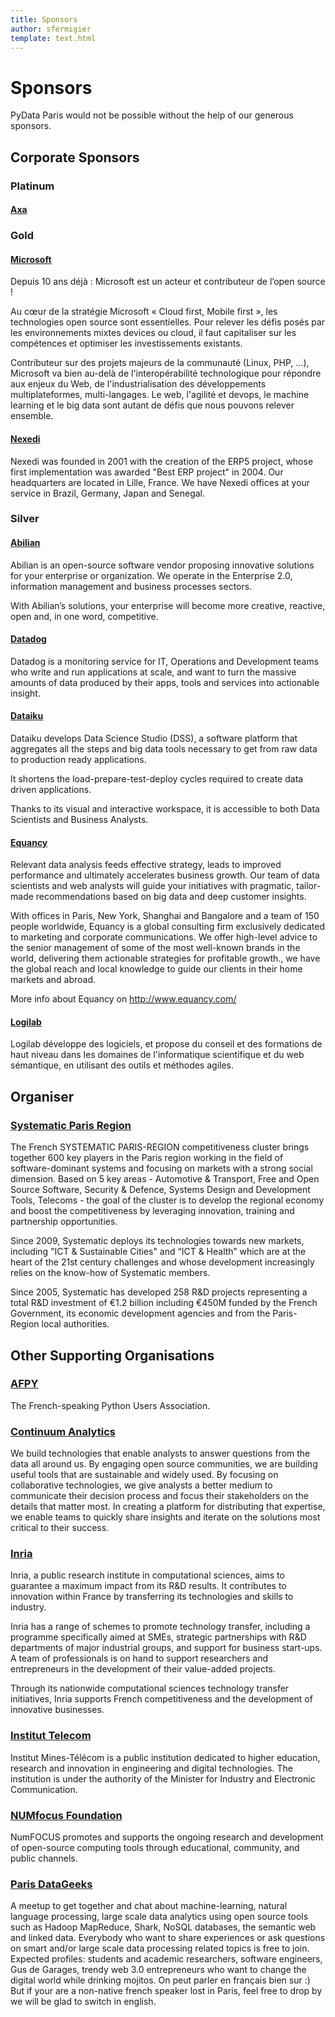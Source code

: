 ```yaml
---
title: Sponsors
author: sfermigier
template: text.html
---
```


# Sponsors

PyData Paris would not be possible without the help of our generous sponsors.


## Corporate Sponsors

### Platinum

#### [Axa](http://www.axa.com/)


### Gold

#### [Microsoft](http://www.microsoft.com/click/services/Redirect2.ashx?CR_CC=200599329)

Depuis 10 ans déjà :  Microsoft est un acteur et contributeur de l’open source !
 
Au cœur de la stratégie Microsoft « Cloud first, Mobile first », les technologies open source sont essentielles. Pour relever les défis posés par les environnements mixtes devices ou cloud, il faut capitaliser sur les compétences et optimiser les investissements existants.
 
Contributeur sur des projets majeurs de la communauté (Linux, PHP, ...), Microsoft va bien au-delà de l'interopérabilité technologique pour répondre aux enjeux du Web, de l'industrialisation des développements multiplateformes, multi-langages. Le web, l'agilité et devops, le machine learning et le big data sont autant de défis que nous pouvons relever ensemble.


#### [Nexedi](http://www.nexedi.com/)

Nexedi was founded in 2001 with the creation of the ERP5 project, whose first implementation was awarded "Best ERP project" in 2004. Our headquarters are located in Lille, France. We have Nexedi offices at your service in Brazil, Germany, Japan and Senegal.


### Silver

#### [Abilian](http://www.abilian.com/)

Abilian is an open-source software vendor proposing innovative solutions for your enterprise or organization. We operate in the Enterprise 2.0, information management and business processes sectors.

With Abilian’s solutions, your enterprise will become more creative, reactive, open and, in one word, competitive.


#### [Datadog](http://www.datadoghq.com/)

Datadog is a monitoring service for IT, Operations and Development teams who write and run applications at scale, and want to turn the massive amounts of data produced by their apps, tools and services into actionable insight.


#### [Dataiku](http://www.dataiku.com/)

Dataiku develops Data Science Studio (DSS), a software platform that aggregates all the steps and big data tools necessary to get from raw data to production ready applications.

It shortens the load-prepare-test-deploy cycles required to create data driven applications.

Thanks to its visual and interactive workspace, it is accessible to both Data Scientists and Business Analysts.


#### [Equancy](http://www.equancy.com)

Relevant data analysis feeds effective strategy, leads to improved performance and ultimately accelerates business growth. Our team of data scientists and web analysts will guide your initiatives with pragmatic, tailor-made recommendations based on big data and deep customer insights.

With offices in Paris, New York, Shanghai and Bangalore and a team of 150 people worldwide, Equancy is a global consulting firm exclusively dedicated to marketing and corporate communications. We offer high-level advice to the senior management of some of the most well-known brands in the world, delivering them actionable strategies for profitable growth., we have the global reach and local knowledge to guide our clients in their home markets and abroad.
 
More info about Equancy on <http://www.equancy.com/>


#### [Logilab](http://www.logilab.com/)

Logilab développe des logiciels, et propose du conseil et des formations de haut niveau dans les domaines de l'informatique scientifique et du web sémantique, en utilisant des outils et méthodes agiles.


## Organiser

### [Systematic Paris Region](http://www.systematic-paris-region.org/)

The French SYSTEMATIC PARIS-REGION competitiveness cluster brings together 600 key players in the Paris region working in the field of software-dominant systems and focusing on markets with a strong social dimension. Based on 5 key areas - Automotive & Transport, Free and Open Source Software, Security & Defence, Systems Design and Development Tools, Telecoms - the goal of the cluster is to develop the regional economy and boost the competitiveness by leveraging innovation, training and partnership opportunities.

Since 2009, Systematic deploys its technologies towards new markets, including "ICT & Sustainable Cities" and “ICT & Health” which are at the heart of the 21st century challenges and whose development increasingly relies on the know-how of Systematic members.

Since 2005, Systematic has developed 258 R&D projects representing a total R&D investment of €1.2 billion including €450M funded by the French Government, its economic development agencies and from the Paris-Region local authorities.


## Other Supporting Organisations

### [AFPY](http://www.afpy.org/)

The French-speaking Python Users Association.


### [Continuum Analytics](http://www.continuum.io/)
 
We build technologies that enable analysts to answer questions from the data all around us. By engaging open source communities, we are building useful tools that are sustainable and widely used. By focusing on collaborative technologies, we give analysts a better medium to communicate their decision process and focus their stakeholders on the details that matter most. In creating a platform for distributing that expertise, we enable teams to quickly share insights and iterate on the solutions most critical to their success.


### [Inria](http://www.inria.fr/)

Inria, a public research institute in computational sciences, aims to guarantee a maximum impact from its R&D results. It contributes to innovation within France by transferring its technologies and skills to industry.

Inria has a range of schemes to promote technology transfer, including a programme specifically aimed at SMEs, strategic partnerships with R&D departments of major industrial groups, and support for business start-ups. A team of professionals is on hand to support researchers and entrepreneurs in the development of their value-added projects.

Through its nationwide computational sciences technology transfer initiatives, Inria supports French competitiveness and the development of innovative businesses.


### [Institut Telecom]()

Institut Mines-Télécom is a public institution dedicated to higher education, research and innovation in engineering and digital technologies. The institution is under the authority of the Minister for Industry and Electronic Communication.

### [NUMfocus Foundation](http://www.numfocus.org/)

NumFOCUS promotes and supports the ongoing research and development of open-source computing tools through educational, community, and public channels.


### [Paris DataGeeks](http://www.meetup.com/Paris-Datageeks/)
 
A meetup to get together and chat about machine-learning, natural language processing, large scale data analytics using open source tools such as Hadoop MapReduce, Shark, NoSQL databases, the semantic web and linked data. Everybody who want to share experiences or ask questions on smart and/or large scale data processing related topics is free to join. Expected profiles: students and academic researchers, software engineers, Gus de Garages, trendy web 3.0 entrepreneurs who want to change the digital world while drinking mojitos. On peut parler en français bien sur :) But if your are a non-native french speaker lost in Paris, feel free to drop by we will be glad to switch in english.

